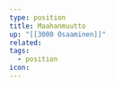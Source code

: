 ```yaml
---
type: position
title: Maahanmuutto
up: "[[3000 Osaaminen]]"
related:
tags:
  - position
icon:
---
```


